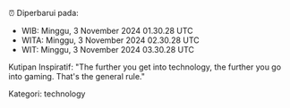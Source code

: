 ⏰ Diperbarui pada:
- WIB: Minggu, 3 November 2024 01.30.28 UTC
- WITA: Minggu, 3 November 2024 02.30.28 UTC
- WIT: Minggu, 3 November 2024 03.30.28 UTC

Kutipan Inspiratif:
"The further you get into technology, the further you go into gaming. That's the general rule."


Kategori: technology

